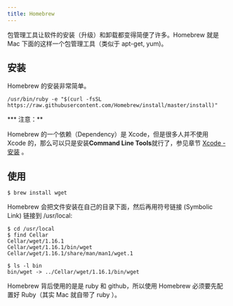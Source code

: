 ```yaml
---
title: Homebrew
---
```


包管理工具让软件的安装（升级）和卸载都变得简便了许多。Homebrew 就是 Mac 下面的这样一个包管理工具（类似于 apt-get, yum)。


## 安装

Homebrew 的安装非常简单。
 
```
/usr/bin/ruby -e "$(curl -fsSL https://raw.githubusercontent.com/Homebrew/install/master/install)"
```

*** 注意：** 

Homebrew 的一个依赖（Dependency）是 Xcode，但是很多人并不使用 Xcode 的，那么可以只是安装**Command Line Tools**就行了，参见章节 [Xcode - 安装](xcode.md) 。

## 使用
```
$ brew install wget
```

Homebrew 会把文件安装在自己的目录下面，然后再用符号链接 (Symbolic Link) 链接到 /usr/local:

```
$ cd /usr/local
$ find Cellar
Cellar/wget/1.16.1
Cellar/wget/1.16.1/bin/wget
Cellar/wget/1.16.1/share/man/man1/wget.1

$ ls -l bin
bin/wget -> ../Cellar/wget/1.16.1/bin/wget
```

Homebrew 背后使用的是是 ruby 和 github，所以使用 Homebrew 必须要先配置好 Ruby（其实 Mac 就自带了 ruby ）。
